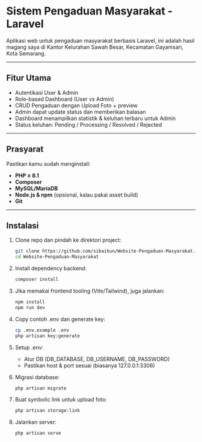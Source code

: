 # Sistem Pengaduan Masyarakat - Laravel

Aplikasi web untuk pengaduan masyarakat berbasis Laravel, ini adalah hasil magang saya di Kantor Kelurahan Sawah Besar, Kecamatan Gayamsari, Kota Semarang.

---

##  Fitur Utama
- Autentikasi User & Admin  
- Role-based Dashboard (User vs Admin)  
- CRUD Pengaduan dengan Upload Foto + preview  
- Admin dapat update status dan memberikan balasan  
- Dashboard menampilkan statistik & keluhan terbaru untuk Admin  
- Status keluhan: Pending / Processing / Resolved / Rejected

---

##  Prasyarat
Pastikan kamu sudah menginstall:
- **PHP ≥ 8.1**  
- **Composer**  
- **MySQL/MariaDB**  
- **Node.js & npm** (opsional, kalau pakai asset build)  
- **Git**

---

##  Instalasi

1. Clone repo dan pindah ke direktori project:
   ```bash
   git clone https://github.com/sibaikun/Website-Pengaduan-Masyarakat.git
   cd Website-Pengaduan-Masyarakat

2. Install dependency backend:
   ```bash
   composer install

3. Jika memakai frontend tooling (Vite/Tailwind), juga jalankan:
   ```bash
   npm install
   npm run dev

4. Copy contoh .env dan generate key:
   ```bash
   cp .env.example .env
   php artisan key:generate

5. Setup .env:
   - Atur DB (DB_DATABASE, DB_USERNAME, DB_PASSWORD)
   - Pastikan host & port sesuai (biasanya 127.0.0.1:3306)

6. Migrasi database:
   ```bash
   php artisan migrate

7. Buat symbolic link untuk upload foto:
   ```bash
   php artisan storage:link

8. Jalankan server:
   ```bash
   php artisan serve
